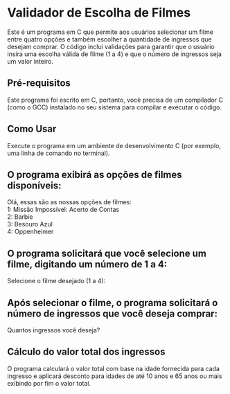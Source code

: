 <h1>Validador de Escolha de Filmes</h1>
Este é um programa em C que permite aos usuários selecionar um filme entre quatro opções e também escolher a quantidade de ingressos que desejam comprar. O código inclui validações para garantir que o usuário insira uma escolha válida de filme (1 a 4) e que o número de ingressos seja um valor inteiro.

<h2>Pré-requisitos</h2>
Este programa foi escrito em C, portanto, você precisa de um compilador C (como o GCC) instalado no seu sistema para compilar e executar o código.

<h2>Como Usar</h2>
Execute o programa em um ambiente de desenvolvimento C (por exemplo, uma linha de comando no terminal).

<h2>O programa exibirá as opções de filmes disponíveis:</h2>
Olá, essas são as nossas opções de filmes:<br>
1: Missão Impossível: Acerto de Contas<br>
2: Barbie<br>
3: Besouro Azul<br>
4: Oppenheimer<br>

<h2>O programa solicitará que você selecione um filme, digitando um número de 1 a 4:</h2>
Selecione o filme desejado (1 a 4):

<h2>Após selecionar o filme, o programa solicitará o número de ingressos que você deseja comprar:</h2>
Quantos ingressos você deseja?

<h2>Cálculo do valor total dos ingressos</h2>
O programa calculará o valor total com base na idade fornecida para cada ingresso e aplicará desconto para idades de até 10 anos e 65 anos ou mais exibindo por fim o valor total.
